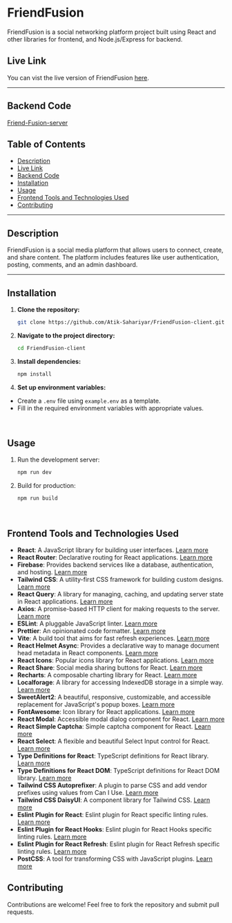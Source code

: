# FriendFusion

FriendFusion is a social networking platform project built using React and other libraries for frontend, and Node.js/Express for backend.

## Live Link

You can vist the live version of FriendFusion [here](https://glossy-anger.surge.sh/).

---
## Backend Code 
   [Friend-Fusion-server](https://github.com/Atik-Sahariyar/FriendFusion-server.git)

## Table of Contents

- [Description](#description)
- [Live Link](#live-link)
- [Backend Code](#backend-code)
- [Installation](#installation)
- [Usage](#usage)
- [Frontend Tools and Technologies Used](#frontend-tools-and-technologies-used)
- [Contributing](#contributing)


---

## Description

FriendFusion is a social media platform that allows users to connect, create, and share content. The platform includes features like user authentication, posting, comments, and an admin dashboard.

---

## Installation

1. **Clone the repository:**

   ```bash
   git clone https://github.com/Atik-Sahariyar/FriendFusion-client.git
2. **Navigate to the project directory:**

   ```bash
   cd FriendFusion-client
3. **Install dependencies:**

   ```bash
   npm install
4. **Set up environment variables:**
  
  - Create a `.env` file using `example.env` as a template. 
 - Fill in the required environment variables with appropriate values.

</br>

## Usage

1. Run the development server:
    ```bash
   npm run dev
2. Build for production:
    ```bash
    npm run build
</br>

## Frontend Tools and Technologies Used

- **React**: A JavaScript library for building user interfaces. [Learn more](https://reactjs.org/)
- **React Router**: Declarative routing for React applications. [Learn more](https://reactrouter.com/)
- **Firebase**: Provides backend services like a database, authentication, and hosting. [Learn more](https://firebase.google.com/)
- **Tailwind CSS**: A utility-first CSS framework for building custom designs. [Learn more](https://tailwindcss.com/)
- **React Query**: A library for managing, caching, and updating server state in React applications. [Learn more](https://react-query.tanstack.com/)
- **Axios**: A promise-based HTTP client for making requests to the server. [Learn more](https://axios-http.com/)
- **ESLint**: A pluggable JavaScript linter. [Learn more](https://eslint.org/)
- **Prettier**: An opinionated code formatter. [Learn more](https://prettier.io/)
- **Vite**: A build tool that aims for fast refresh experiences. [Learn more](https://vitejs.dev/)
- **React Helmet Async**: Provides a declarative way to manage document head metadata in React components. [Learn more](https://www.npmjs.com/package/react-helmet-async)
- **React Icons**: Popular icons library for React applications. [Learn more](https://react-icons.github.io/react-icons/)
- **React Share**: Social media sharing buttons for React. [Learn more](https://www.npmjs.com/package/react-share)
- **Recharts**: A composable charting library for React. [Learn more](https://recharts.org/en-US/)
- **Localforage**: A library for accessing IndexedDB storage in a simple way. [Learn more](https://localforage.github.io/localForage/)
- **SweetAlert2**: A beautiful, responsive, customizable, and accessible replacement for JavaScript's popup boxes. [Learn more](https://sweetalert2.github.io/)
- **FontAwesome**: Icon library for React applications. [Learn more](https://fontawesome.com/)
- **React Modal**: Accessible modal dialog component for React. [Learn more](https://www.npmjs.com/package/react-modal)
- **React Simple Captcha**: Simple captcha component for React. [Learn more](https://www.npmjs.com/package/react-simple-captcha)
- **React Select**: A flexible and beautiful Select Input control for React. [Learn more](https://react-select.com/)
- **Type Definitions for React**: TypeScript definitions for React library. [Learn more](https://www.npmjs.com/package/@types/react)
- **Type Definitions for React DOM**: TypeScript definitions for React DOM library. [Learn more](https://www.npmjs.com/package/@types/react-dom)
- **Tailwind CSS Autoprefixer**: A plugin to parse CSS and add vendor prefixes using values from Can I Use. [Learn more](https://www.npmjs.com/package/autoprefixer)
- **Tailwind CSS DaisyUI**: A component library for Tailwind CSS. [Learn more](https://daisyui.com/)
- **Eslint Plugin for React**: Eslint plugin for React specific linting rules. [Learn more](https://www.npmjs.com/package/eslint-plugin-react)
- **Eslint Plugin for React Hooks**: Eslint plugin for React Hooks specific linting rules. [Learn more](https://www.npmjs.com/package/eslint-plugin-react-hooks)
- **Eslint Plugin for React Refresh**: Eslint plugin for React Refresh specific linting rules. [Learn more](https://www.npmjs.com/package/eslint-plugin-react-refresh)
- **PostCSS**: A tool for transforming CSS with JavaScript plugins. [Learn more](https://postcss.org/)


## Contributing
Contributions are welcome! Feel free to fork the repository and submit pull requests.

